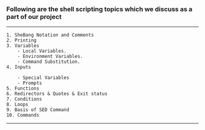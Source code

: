 ### Following are the shell scripting topics which we discuss as a part of our project
---
    1. SheBang Notation and Comments
    2. Printing
    3. Variables
        - Local Variables.
        - Environment Variables.
        - Command Substitution. 
    4. Inputs
    
        - Special Variables
        - Prompts
    5. Functions
    6. Redirectors & Quotes & Exit status 
    7. Conditions
    8. Loops
    9. Basis of SED Command
    10. Commands
---